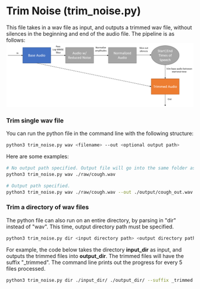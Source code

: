 # Trim Noise (trim_noise.py)

This file takes in a wav file as input, and outputs a trimmed wav file, without silences in the beginning and end of the audio file. The pipeline is as follows:
![trim_noise.py pipeline](trim_noise_diagram.PNG)

### Trim single wav file

You can run the python file in the command line with the following structure:
```bash
python3 trim_noise.py wav <filename> --out <optional output path>
```

Here are some examples:
```bash
# No output path specified. Output file will go into the same folder as the input file, with the suffix "_out"
python3 trim_noise.py wav ./raw/cough.wav
```
```bash
# Output path specified.
python3 trim_noise.py wav ./raw/cough.wav --out ./output/cough_out.wav
```

### Trim a directory of wav files

The python file can also run on an entire directory, by parsing in "dir" instead of "wav". This time, output directory path must be specified.
```bash
python3 trim_noise.py dir <input directory path> <output directory path> --suffix <optional speficying suffix> --verbose <optional verbose value>
```

For example, the code below takes the directory **input_dir** as input, and outputs the trimmed files into **output_dir**. The trimmed files will have the suffix "_trimmed". The command line prints out the progress for every 5 files processed.
```bash
python3 trim_noise.py dir ./input_dir/ ./output_dir/ --suffix _trimmed --verbose 5
```

